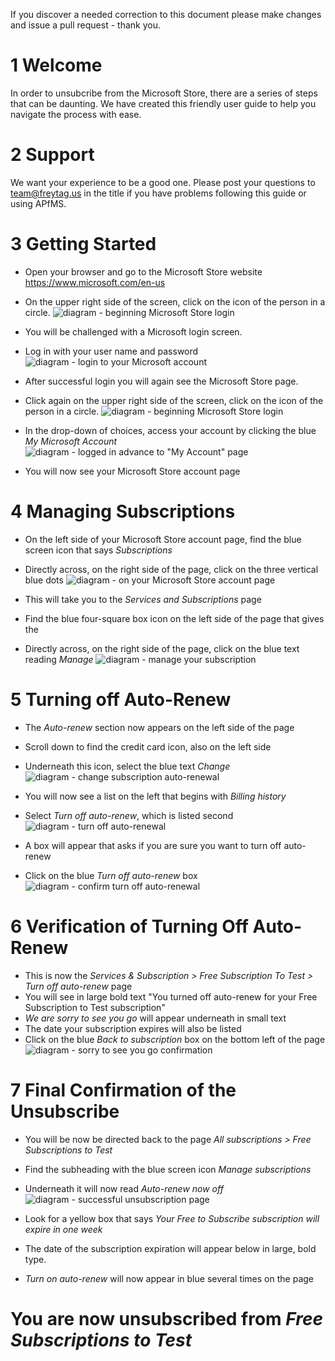 

If you discover a needed correction to this document please make changes and issue a pull request - thank you.

# 1 Welcome 
In order to unsubcribe from the Microsoft Store, there are a series of steps that can be daunting. We have created this friendly user guide to help you navigate the process with ease. 

# 2 Support
We want your experience to be a good one.  Please post your questions to team@freytag.us in the title if you have problems following this guide or using APfMS.  

# 3 Getting Started
- Open your browser and go to the Microsoft Store website https://www.microsoft.com/en-us
- On the upper right side of the screen, click on the icon of the person in a circle.
![diagram - beginning Microsoft Store login](/UnsubscribeFromTheMicrosoftStore/delete_subscription_0.png)

- You will be challenged with a Microsoft login screen.
- Log in with your user name and password
![diagram - login to your Microsoft account](/UnsubscribeFromTheMicrosoftStore/delete_subscription_0.5.png)

- After successful login you will again see the Microsoft Store page.
- Click again on the upper right side of the screen, click on the icon of the person in a circle.
![diagram - beginning Microsoft Store login](/UnsubscribeFromTheMicrosoftStore/delete_subscription_0.png)

- In the drop-down of choices, access your account by clicking the blue *My Microsoft Account*
![diagram - logged in advance to "My Account" page](/UnsubscribeFromTheMicrosoftStore/delete_subscription_1.1.png)

- You will now see your Microsoft Store account page

  
# 4 Managing Subscriptions
- On the left side of your Microsoft Store account page, find the blue screen icon that says *Subscriptions*
- Directly across, on the right side of the page, click on the three vertical blue dots
![diagram - on your Microsoft Store account page](/UnsubscribeFromTheMicrosoftStore/delete_subscription_2.1.png)

- This will take you to the *Services and Subscriptions* page
- Find the blue four-square box icon on the left side of the page that gives the *<name of the subscription to be deleted>*
- Directly across, on the right side of the page, click on the blue text reading *Manage*
![diagram - manage your subscription](/UnsubscribeFromTheMicrosoftStore/delete_subscription_3.1.png)

  
# 5 Turning off Auto-Renew
- The *Auto-renew* section now appears on the left side of the page
- Scroll down to find the credit card icon, also on the left side
- Underneath this icon, select the blue text *Change*
![diagram - change subscription auto-renewal](/UnsubscribeFromTheMicrosoftStore/delete_subscription_4.1.png)

- You will now see a list on the left that begins with *Billing history*
- Select *Turn off auto-renew*, which is listed second
![diagram - turn off auto-renewal](/UnsubscribeFromTheMicrosoftStore/delete_subscription_5.1.png)

- A box will appear that asks if you are sure you want to turn off auto-renew
- Click on the blue *Turn off auto-renew* box
![diagram - confirm turn off auto-renewal](/UnsubscribeFromTheMicrosoftStore/delete_subscription_6.1.png)


# 6 Verification of Turning Off Auto-Renew 
- This is now the *Services & Subscription > Free Subscription To Test > Turn off auto-renew* page
- You will see in large bold text "You turned off auto-renew for your Free Subscription to Test subscription"
- *We are sorry to see you go* will appear underneath in small text
- The date your subscription expires will also be listed
- Click on the blue *Back to subscription* box on the bottom left of the page
![diagram - sorry to see you go confirmation](/UnsubscribeFromTheMicrosoftStore/delete_subscription_7.1.png)

  
# 7 Final Confirmation of the Unsubscribe
- You will be now be directed back to the page *All subscriptions > Free Subscriptions to Test*
- Find the subheading with the blue screen icon *Manage subscriptions*
- Underneath it will now read *Auto-renew now off*
![diagram - successful unsubscription page](/UnsubscribeFromTheMicrosoftStore/delete_subscription_8.png)

- Look for a yellow box that says *Your Free to Subscribe subscription will expire in one week*
- The date of the subscription expiration will appear below in large, bold type.
- *Turn on auto-renew* will now appear in blue several times on the page

# You are now unsubscribed from *Free Subscriptions to Test*
  

